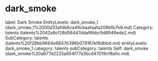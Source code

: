 # dark_smoke

label: Dark Smoke
EntityLevels: dark_smoke_1 (dark_smoke_1%2000d33afdb6ca49cbaafaafa208bfb7b9.md)
Category: talents (talents%2042a8cf28d58447ddaf6bbc9d8949ede2.md)
SubCategory: talents (talents%20f28bb9684e6847b396b079167ef6dbbd.md)
entityLevels: dark_smoke_1
category: talents
subCategory: talents
Self: dark_smoke (dark_smoke%20a677d2225a654f77a3bcd47019cf8a0c.md)

[](Untitled%20d09a5618a0ae4e40bc2a3277a351bb6a.md)
